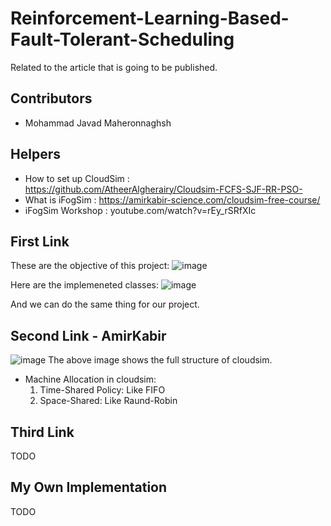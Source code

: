 # Reinforcement-Learning-Based-Fault-Tolerant-Scheduling
Related to the article that is going to be published.


## Contributors
- Mohammad Javad Maheronnaghsh

## Helpers
- How to set up CloudSim : https://github.com/AtheerAlgherairy/Cloudsim-FCFS-SJF-RR-PSO-
- What is iFogSim : https://amirkabir-science.com/cloudsim-free-course/
- iFogSim Workshop : youtube.com/watch?v=rEy_rSRfXIc


## First Link
These are the objective of this project:
![image](https://github.com/mjmaher987/Reinforcement-Learning-Based-Fault-Tolerant-Scheduling/assets/77095635/c3958ff7-65fd-461e-9878-bc4222d721b9)

Here are the implemeneted classes:
![image](https://github.com/mjmaher987/Reinforcement-Learning-Based-Fault-Tolerant-Scheduling/assets/77095635/6d291f45-b091-4bfb-afc6-b1b97aa211f0)

And we can do the same thing for our project.


## Second Link - AmirKabir
![image](https://github.com/mjmaher987/Reinforcement-Learning-Based-Fault-Tolerant-Scheduling/assets/77095635/339f4514-fa7b-4574-8b31-46e9e841e0b2)
The above image shows the full structure of cloudsim.

- Machine Allocation in cloudsim:
  1. Time-Shared Policy: Like FIFO
  2. Space-Shared: Like Raund-Robin


## Third Link
TODO

## My Own Implementation
TODO



